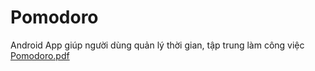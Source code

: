 # Pomodoro
Android App giúp người dùng quản lý thời gian, tập trung làm công việc
[Pomodoro.pdf](di-động-nhóm-09.pdf)

